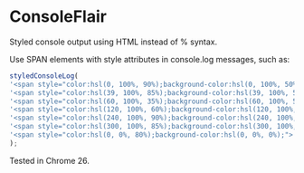 ConsoleFlair
============

Styled console output using HTML instead of % syntax.

Use SPAN elements with style attributes in console.log messages, such as:
```javascript
styledConsoleLog(
'<span style="color:hsl(0, 100%, 90%);background-color:hsl(0, 100%, 50%);"> Red </span>' + 
'<span style="color:hsl(39, 100%, 85%);background-color:hsl(39, 100%, 50%);"> Orange </span>' + 
'<span style="color:hsl(60, 100%, 35%);background-color:hsl(60, 100%, 50%);"> Yellow </span>' + 
'<span style="color:hsl(120, 100%, 60%);background-color:hsl(120, 100%, 25%);"> Green </span>' + 
'<span style="color:hsl(240, 100%, 90%);background-color:hsl(240, 100%, 50%);"> Blue </span>' + 
'<span style="color:hsl(300, 100%, 85%);background-color:hsl(300, 100%, 25%);"> Purple </span>' + 
'<span style="color:hsl(0, 0%, 80%);background-color:hsl(0, 0%, 0%);"> Black </span>'
);
```

Tested in Chrome 26.

